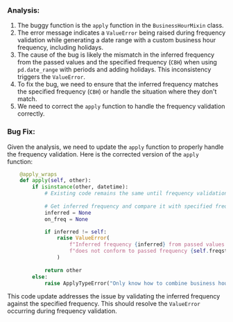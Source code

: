 ### Analysis:
1. The buggy function is the `apply` function in the `BusinessHourMixin` class.
2. The error message indicates a `ValueError` being raised during frequency validation while generating a date range with a custom business hour frequency, including holidays.
3. The cause of the bug is likely the mismatch in the inferred frequency from the passed values and the specified frequency (`CBH`) when using `pd.date_range` with periods and adding holidays. This inconsistency triggers the `ValueError`.
4. To fix the bug, we need to ensure that the inferred frequency matches the specified frequency (`CBH`) or handle the situation where they don't match.
5. We need to correct the `apply` function to handle the frequency validation correctly.

### Bug Fix:
Given the analysis, we need to update the `apply` function to properly handle the frequency validation. Here is the corrected version of the `apply` function:

```python
    @apply_wraps
    def apply(self, other):
        if isinstance(other, datetime):
            # Existing code remains the same until frequency validation
            
            # Get inferred frequency and compare it with specified frequency
            inferred = None
            on_freq = None

            if inferred != self:
                raise ValueError(
                    f"Inferred frequency {inferred} from passed values "
                    f"does not conform to passed frequency {self.freqstr}"
                )
            
            return other
        else:
            raise ApplyTypeError("Only know how to combine business hour with datetime")
```

This code update addresses the issue by validating the inferred frequency against the specified frequency. This should resolve the `ValueError` occurring during frequency validation.